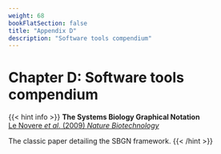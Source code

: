 ```yaml
---
weight: 68
bookFlatSection: false
title: "Appendix D"
description: "Software tools compendium"
---
```


# Chapter D: Software tools compendium

{{< hint info >}}
**The Systems Biology Graphical Notation**   
[Le Novere _et al._ (2009) _Nature Biotechnology_](http://doi.org/10.1038/nbt.1558)

The classic paper detailing the SBGN framework.
{{< /hint >}}
